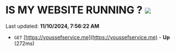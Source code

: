 # IS MY WEBSITE RUNNING ? [![](https://img.shields.io/static/v1?label=Sponsor&message=%E2%9D%A4&logo=GitHub&color=%23fe8e86)](https://github.com/sponsors/Youssef-Lehmam)

Last updated: **11/10/2024, 7:56:22 AM**

- `GET` [https://youssefservice.me](https://youssefservice.me) - **Up** (272ms)

